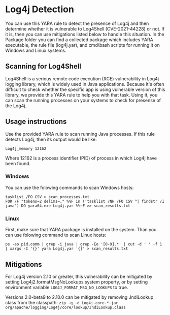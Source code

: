 # Log4j Detection

You can use this YARA rule to detect the presence of Log4j and then determine whether it is vulnerable to Log4Shell (CVE-2021-44228) or not. If it is, then you can use mitigations listed below to handle this situation.
In the Package folder you can find a collected package which includes YARA executable, the rule file (log4j.yar), and cmd\bash scripts for running it on Windows and Linux systems.

## Scanning for Log4Shell

Log4Shell is a serious remote code execution (RCE) vulnerability in Log4j logging library, which is widely used in Java applications. Because it's often difficult to check whether the specific app is using vulnerable version of this library, we provide this YARA rule to help you with that task. Using it, you can scan the running processes on your systems to check for presense of the Log4j.

## Usage instructions

Use the provided YARA rule to scan running Java processes. If this rule detects Log4j, then its output would be like:

```
Log4j_memory 12162
```

Where 12162 is a process identifier (PID) of process in which Log4j have been found.

### Windows
You can use the folowing commands to scan Windows hosts:

```
tasklist /FO CSV > scan_processes.txt
FOR /F "tokens=2 delims=," %%F in ('tasklist /NH /FO CSV ^| findstr /I java') DO yara64.exe Log4j.yar %%~F >> scan_results.txt
```

### Linux
First, make sure that YARA package is installed on the system. Than you can use folowing command to scan Linux hosts:

```
ps -eo pid,comm | grep -i java | grep -Eo '[0-9].*' | cut -d ' ' -f 1 | xargs -I '{}' yara Log4j.yar '{}' > scan_results.txt
```

## Mitigations

For Log4j version 2.10 or greater, this vulnerability can be mitigated by setting Log4j2.formatMsgNoLookups system property, or by setting environment variable ``LOG4J_FORMAT_MSG_NO_LOOKUPS`` to true.

Versions 2.0-beta9 to 2.10.0 can be mitigated by removing JndiLookup class from the classpath: ``zip -q -d Log4j-core-*.jar org/apache/logging/Log4j/core/lookup/JndiLookup.class``

